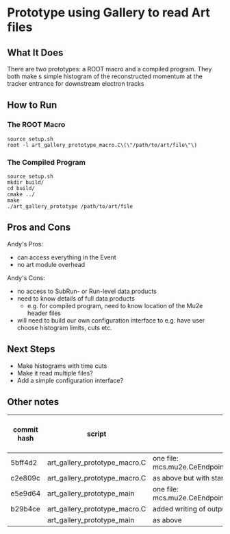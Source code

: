 # Prototype using Gallery to read Art files

## What It Does
There are two prototypes: a ROOT macro and a compiled program. They both make s simple histogram of the reconstructed momentum at the tracker entrance for downstream electron tracks

## How to Run

### The ROOT Macro
```
source setup.sh
root -l art_gallery_prototype_macro.C\(\"/path/to/art/file\"\)
```

### The Compiled Program
```
source setup.sh
mkdir build/
cd build/
cmake ../
make
./art_gallery_prototype /path/to/art/file
```

## Pros and Cons

Andy's Pros:
 * can access everything in the Event
 * no art module overhead

Andy's Cons:
 * no access to SubRun- or Run-level data products
 * need to know details of full data products
   * e.g. for compiled program, need to know location of the Mu2e header files
 * will need to build our own configuration interface to e.g. have user choose histogram limits, cuts etc.

## Next Steps
* Make histograms with time cuts
* Make it read multiple files?
* Add a simple configuration interface?

## Other notes

| commit hash | script | notes | time per event [ms] | total time [ms] |
|----|----|----|-----|-----|
| 5bff4d2 | art_gallery_prototype_macro.C | one file: mcs.mu2e.CeEndpointMix1BBSignal.Tutorial_2024_03.001210_00000255.art | 0.0353 | 5742 |
| c2e809c | art_gallery_prototype_macro.C | as above but with start_time defined before histogram making | 0.0367 | 6032 |
| e5e9d64 | art_gallery_prototype_main | one file: mcs.mu2e.CeEndpointMix1BBSignal.Tutorial_2024_03.001210_00000255.art | 0.0366 | 6615 |
| b29b4ce | art_gallery_prototype_macro.C | added writing of output file | 0.0370 | 6133
|  | art_gallery_prototype_main | as above | 0.0375 | 6800
